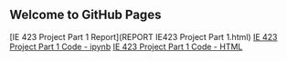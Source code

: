 ## Welcome to GitHub Pages

[IE 423 Project Part 1 Report](REPORT IE423 Project Part 1.html) 
[IE 423 Project Part 1 Code - ipynb](https://github.com/BU-IE-423/fall-23-melihkkaplan/blob/main/REPORT%20IE423%20Project%20Part%201.html) 
[IE 423 Project Part 1 Code -  HTML](https://github.com/BU-IE-423/fall-23-melihkkaplan/blob/59fff9c51d52472d00a9256a3be4b72460782c3d/REPORT%20IE423%20Project%20Part%201.html)
